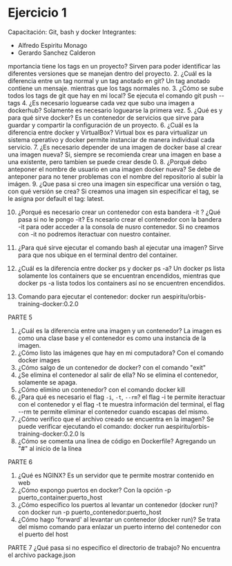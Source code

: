 # Ejercicio 1
Capacitación: Git, bash y docker
Integrantes:
- Alfredo Espiritu Monago
- Gerardo Sanchez Calderon

mportancia tiene los tags en un proyecto?
	Sirven para poder identificar las diferentes versiones que se manejan dentro del proyecto.
2. ¿Cuál es la diferencia entre un tag normal y un tag anotado en git?
	Un tag anotado contiene un mensaje. mientras que los tags normales no.
3. ¿Cómo se sube todos los tags de git que hay en mi local?
	Se ejecuta el comando git push --tags
4. ¿Es necesario loguearse cada vez que subo una imagen a dockerhub?
	Solamente es necesario loguearse la primera vez.
5. ¿Qué es y para qué sirve docker?
	Es un contenedor de servicios que sirve para guardar y compartir la configuración de un proyecto.
6. ¿Cuál es la diferencia entre docker y VirtualBox?
	Virtual box es para virtualizar un sistema operativo y docker permite instanciar de manera individual cada servicio.
7. ¿Es necesario depender de una imagen de docker base al crear una imagen nueva?
	Si, siempre se recomienda crear una imagen en base a una existente, pero tambien se puede crear desde 0.
8. ¿Porqué debo anteponer el nombre de usuario en una imagen docker nueva?
	Se debe de anteponer para no tener problemas con el nombre del repositorio al subir la imágen.
9. ¿Que pasa si creo una imagen sin especificar una versión o tag, con qué versión se crea?
	Si creamos una imagen sin especificar el tag, se le asigna por default el tag: latest.

10. ¿Porqué es necesario crear un contenedor con esta bandera -it ? ¿Qué pasa si no le pongo -it?
	Es ncesario crear el contenedor con la bandera -it para oder acceder a la consola de nusro contenedor. Si no creamos con -it no podremos iteractuar
	con nuestro container.
11. ¿Para qué sirve ejecutar el comando bash al ejecutar una imagen?
	Sirve para que nos ubique en el terminal dentro del container.

12. ¿Cuál es la diferencia entre docker ps y docker ps -a?
	Un docker ps lista solamente los containers que se encuentran encendidos, mientras que docker ps -a lista todos los containers así no se encuentren encendidos.

13. Comando para ejecutar el contenedor:
	docker run aespiritu/orbis-training-docker:0.2.0  

PARTE 5

1. ¿Cuál es la diferencia entre una imagen y un contenedor?
	La imagen es como una clase base y el contenedor es como una instancia de la imagen.
2. ¿Cómo listo las imágenes que hay en mi computadora?
	Con el comando docker images
3. ¿Cómo salgo de un contenedor de docker?
	con el comando "exit"
4. ¿Se elimina el contenedor al salir de ella?
	No se elimina el contenedor, solamente se apaga.
5. ¿Cómo elimino un contenedor?
	con el comando docker kill
6. ¿Para qué es necesario el flag `-i`, `-t`, `--rm`?
	el flag -i te permite iteractuar con el contenedor y el flag -t te muestra información del terminal, el flag --rm te permite eliminar el contenedor cuando 		escapas del mismo.
7. ¿Cómo verifico que el archivo creado se encuentra en la imagen?
	Se puede verificar ejecutando el comando: docker run aespiritu/orbis-training-docker:0.2.0 ls
8. ¿Cómo se comenta una linea de código en Dockerfile?
	Agregando un "#" al inicio de la línea

PARTE 6

1. ¿Qué es NGINX?
	Es un servidor que te permite mostrar contenido en web
2. ¿Cómo expongo puertos en docker?
	Con la opción -p puerto_container:puerto_host
3. ¿Cómo especifico los puertos al levantar un contenedor (docker run)?
	con docker run -p puerto_contenedor:puerto_host
4. ¿Cómo hago 'forward' al levantar un contenedor (docker run)?
	Se trata del mismo comando para enlazar un puerto interno del contenedor con el puerto del host
	
PARTE 7
¿Qué pasa si no especifico el directorio de trabajo?
	No encuentra el archivo package.json
